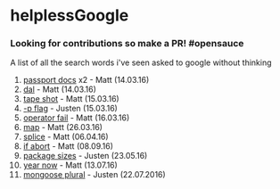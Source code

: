 # helplessGoogle
### Looking for contributions so make a PR! \#opensauce
A list of all the search words i've seen asked to google without thinking

1. [passport docs](https://www.google.co.uk/webhp?sourceid=chrome-instant&ion=1&espv=2&ie=UTF-8#q=passport%20docs) x2 - Matt (14.03.16)
2. [dal](https://www.google.co.uk/search?q=dal&oq=dal) - Matt (14.03.16)
3. [tape shot](https://www.google.co.uk/webhp?sourceid=chrome-instant&ion=1&espv=2&ie=UTF-8#q=tape%20shot) - Matt (15.03.16)
4. [-p flag](https://www.google.co.uk/search?q=-p+flag&oq=-p+flag) - Justen (15.03.16)
5. [operator fail](https://www.google.co.uk/webhp?sourceid=chrome-instant&ion=1&espv=2&ie=UTF-8#q=operator%20fail) - Matt (16.03.16)
6. [map](https://www.google.co.uk/search?q=map&oq=map) - Matt (26.03.16)
6. [splice](https://www.google.co.uk/search?q=splice) - Matt (06.04.16)
7. [if abort](https://www.google.co.uk/search?q=if+abort) - Matt (08.09.16)
8. [package sizes](https://www.google.co.uk/search?q=package+sizes) - Justen (23.05.16)
9. [year now](https://www.google.co.uk/search?q=year+now&oq=year+now) - Matt (13.07.16)
10. [mongoose plural](https://www.google.co.uk/search?q=mongo+define+plural&oq=mongo+define+plural&aqs=chrome..69i57.3862j0j7&sourceid=chrome&ie=UTF-8#q=mongoose+plural) - Justen (22.07.2016)
